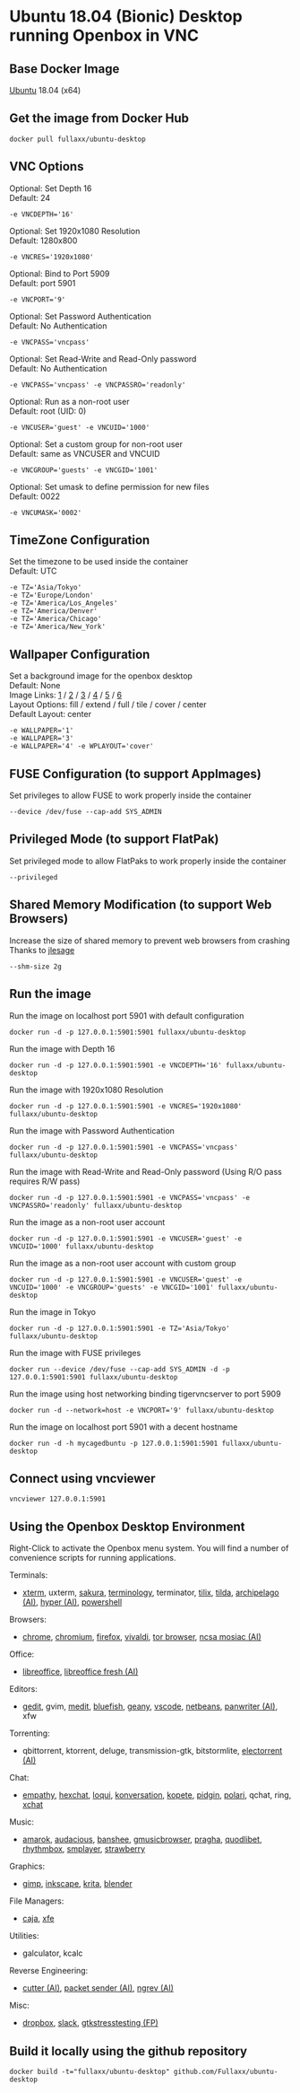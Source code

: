 # Ubuntu 18.04 (Bionic) Desktop running Openbox in VNC

## Base Docker Image
[Ubuntu](https://hub.docker.com/_/ubuntu) 18.04 (x64)

## Get the image from Docker Hub
```
docker pull fullaxx/ubuntu-desktop
```

## VNC Options
Optional: Set Depth 16 \
Default: 24
```
-e VNCDEPTH='16'
```
Optional: Set 1920x1080 Resolution \
Default: 1280x800
```
-e VNCRES='1920x1080'
```
Optional: Bind to Port 5909 \
Default: port 5901
```
-e VNCPORT='9'
```
Optional: Set Password Authentication \
Default: No Authentication
```
-e VNCPASS='vncpass'
```
Optional: Set Read-Write and Read-Only password \
Default: No Authentication
```
-e VNCPASS='vncpass' -e VNCPASSRO='readonly'
```
Optional: Run as a non-root user \
Default: root (UID: 0)
```
-e VNCUSER='guest' -e VNCUID='1000'
```
Optional: Set a custom group for non-root user \
Default: same as VNCUSER and VNCUID
```
-e VNCGROUP='guests' -e VNCGID='1001'
```
Optional: Set umask to define permission for new files \
Default: 0022
```
-e VNCUMASK='0002'
```

## TimeZone Configuration
Set the timezone to be used inside the container \
Default: UTC
```
-e TZ='Asia/Tokyo'
-e TZ='Europe/London'
-e TZ='America/Los_Angeles'
-e TZ='America/Denver'
-e TZ='America/Chicago'
-e TZ='America/New_York'
```

## Wallpaper Configuration
Set a background image for the openbox desktop \
Default: None \
Image Links:
[1](https://digitalblasphemy.com/graphics/HDfree/moonbeamsea1HDfree.jpg) /
[2](https://digitalblasphemy.com/graphics/HDfree/ringoffirenight2k153HDfree.jpg) /
[3](https://digitalblasphemy.com/graphics/HDfree/moonshadow1HDfree.jpg) /
[4](https://digitalblasphemy.com/graphics/HDfree/portals1HDfree.jpg) /
[5](https://digitalblasphemy.com/graphics/HDfree/acumen1HDfree.jpg) /
[6](https://digitalblasphemy.com/graphics/HDfree/threemoonbayday1HDfree.jpg) \
Layout Options: fill / extend / full / tile / cover / center \
Default Layout: center
```
-e WALLPAPER='1'
-e WALLPAPER='3'
-e WALLPAPER='4' -e WPLAYOUT='cover'
```

## FUSE Configuration (to support AppImages)
Set privileges to allow FUSE to work properly inside the container
```
--device /dev/fuse --cap-add SYS_ADMIN
```

## Privileged Mode (to support FlatPak)
Set privileged mode to allow FlatPaks to work properly inside the container
```
--privileged
```

## Shared Memory Modification (to support Web Browsers)
Increase the size of shared memory to prevent web browsers from crashing \
Thanks to [jlesage](https://hub.docker.com/r/jlesage/firefox/#increasing-shared-memory-size)
```
--shm-size 2g
```

## Run the image
Run the image on localhost port 5901 with default configuration
```
docker run -d -p 127.0.0.1:5901:5901 fullaxx/ubuntu-desktop
```
Run the image with Depth 16
```
docker run -d -p 127.0.0.1:5901:5901 -e VNCDEPTH='16' fullaxx/ubuntu-desktop
```
Run the image with 1920x1080 Resolution
```
docker run -d -p 127.0.0.1:5901:5901 -e VNCRES='1920x1080' fullaxx/ubuntu-desktop
```
Run the image with Password Authentication
```
docker run -d -p 127.0.0.1:5901:5901 -e VNCPASS='vncpass' fullaxx/ubuntu-desktop
```
Run the image with Read-Write and Read-Only password (Using R/O pass requires R/W pass)
```
docker run -d -p 127.0.0.1:5901:5901 -e VNCPASS='vncpass' -e VNCPASSRO='readonly' fullaxx/ubuntu-desktop
```
Run the image as a non-root user account
```
docker run -d -p 127.0.0.1:5901:5901 -e VNCUSER='guest' -e VNCUID='1000' fullaxx/ubuntu-desktop
```
Run the image as a non-root user account with custom group
```
docker run -d -p 127.0.0.1:5901:5901 -e VNCUSER='guest' -e VNCUID='1000' -e VNCGROUP='guests' -e VNCGID='1001' fullaxx/ubuntu-desktop
```
Run the image in Tokyo
```
docker run -d -p 127.0.0.1:5901:5901 -e TZ='Asia/Tokyo' fullaxx/ubuntu-desktop
```
Run the image with FUSE privileges
```
docker run --device /dev/fuse --cap-add SYS_ADMIN -d -p 127.0.0.1:5901:5901 fullaxx/ubuntu-desktop
```
Run the image using host networking binding tigervncserver to port 5909
```
docker run -d --network=host -e VNCPORT='9' fullaxx/ubuntu-desktop
```
Run the image on localhost port 5901 with a decent hostname
```
docker run -d -h mycagedbuntu -p 127.0.0.1:5901:5901 fullaxx/ubuntu-desktop
```

## Connect using vncviewer
```
vncviewer 127.0.0.1:5901
```

## Using the Openbox Desktop Environment
Right-Click to activate the Openbox menu system. You will find a number of convenience scripts for running applications.

Terminals:
* [xterm](https://invisible-island.net/xterm/), uxterm, [sakura](http://www.pleyades.net/david/projects/sakura), [terminology](https://www.enlightenment.org/about-terminology.md), terminator, [tilix](https://gnunn1.github.io/tilix-web/), [tilda](https://github.com/lanoxx/tilda), [archipelago (AI)](https://github.com/npezza93/archipelago), [hyper (AI)](https://github.com/zeit/hyper), [powershell](https://github.com/PowerShell/PowerShell)

Browsers:
* [chrome](https://www.google.com/chrome/), [chromium](https://www.chromium.org/), [firefox](https://www.mozilla.org/en-US/firefox/), [vivaldi](https://vivaldi.com/), [tor browser](https://www.torproject.org/), [ncsa mosiac (AI)](https://github.com/alandipert/ncsa-mosaic)

Office:
* [libreoffice](https://www.libreoffice.org/), [libreoffice fresh (AI)](https://www.libreoffice.org/download/appimage/)

Editors:
* [gedit](https://wiki.gnome.org/Apps/Gedit), gvim, [medit](http://mooedit.sourceforge.net/), [bluefish](http://bluefish.openoffice.nl/), [geany](https://www.geany.org/), [vscode](https://github.com/microsoft/vscode), [netbeans](https://netbeans.org/), [panwriter (AI)](https://github.com/mb21/panwriter), xfw

Torrenting:
* qbittorrent, ktorrent, deluge, transmission-gtk, bitstormlite, [electorrent (AI)](https://github.com/tympanix/Electorrent)

Chat:
* [empathy](https://wiki.gnome.org/action/show/Apps/Empathy), [hexchat](https://hexchat.github.io/), [loqui](https://launchpad.net/loqui), [konversation](https://konversation.kde.org/), [kopete](https://kde.org/applications/internet/org.kde.kopete), [pidgin](https://pidgin.im/), [polari](https://wiki.gnome.org/Apps/Polari), qchat, ring, [xchat](http://xchat.org/)

Music:
* [amarok](https://amarok.kde.org/), [audacious](https://audacious-media-player.org/), [banshee](http://banshee.fm/), [gmusicbrowser](https://gmusicbrowser.org/), [pragha](https://pragha-music-player.github.io/), [quodlibet](https://quodlibet.readthedocs.io/en/latest/), [rhythmbox](https://wiki.gnome.org/Apps/Rhythmbox), [smplayer](https://www.smplayer.info/), [strawberry](https://www.strawberrymusicplayer.org/)

Graphics:
* [gimp](https://www.gimp.org/), [inkscape](https://inkscape.org/), [krita](https://krita.org/), [blender](https://www.blender.org/)

File Managers:
* [caja](https://github.com/mate-desktop/caja), [xfe](http://roland65.free.fr/xfe/)

Utilities:
* galculator, kcalc

Reverse Engineering:
* [cutter (AI)](https://github.com/radareorg/cutter), [packet sender (AI)](https://github.com/dannagle/PacketSender), [ngrev (AI)](https://github.com/mgechev/ngrev)

Misc:
* [dropbox](https://www.dropbox.com/), [slack](https://slack.com/), [gtkstresstesting (FP)](https://gitlab.com/leinardi/gst)

## Build it locally using the github repository
```
docker build -t="fullaxx/ubuntu-desktop" github.com/Fullaxx/ubuntu-desktop
```
